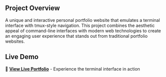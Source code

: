 ## Project Overview

A unique and interactive personal portfolio website that emulates a terminal interface with tmux-style navigation. This project combines the aesthetic appeal of command-line interfaces with modern web technologies to create an engaging user experience that stands out from traditional portfolio websites.

## Live Demo

🚀 **[View Live Portfolio](https://www.shreyampokharel.com.np/)** - Experience the terminal interface in action
